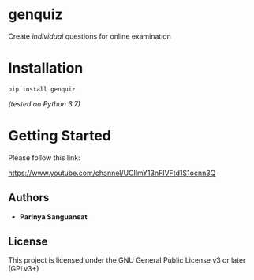 # genquiz

Create *individual* questions for online examination

# Installation
```
pip install genquiz
```

*(tested on Python 3.7)*

# Getting Started
Please follow this link:

https://www.youtube.com/channel/UCIlmY13nFIVFtd1S1ocnn3Q


## Authors

* **Parinya Sanguansat** 


## License

This project is licensed under the GNU General Public License v3 or later (GPLv3+)
